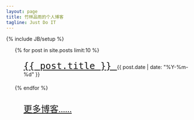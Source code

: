 ```yaml
---
layout: page
title: 竹林品雨的个人博客
tagline: Just Do IT
---
```

{% include JB/setup %}

<div class="span11">
<ul class="posts">
  {% for post in site.posts limit:10 %}
    <article style="margin: 20px 0 20px 0;">
      <section>
          <ul style="list-style-type: none;">
            <li>
              <a href="{{ BASE_PATH }}{{ post.url }}" style="list-style-type: none;font-family: monospace;font-size: 25px;">
                {{ post.title }}
              </a>
              <span class="pull-right">{{ post.date | date: "%Y-%m-%d" }}</span>
            </li>
          </ul>
      </section>
    </article>
  {% endfor %}
  <article style="margin: 30px 0 10px 0;">
      <section>
          <ul style="list-style-type: none;">
            <li>
              <a href="/archive.html" style="list-style-type: none;font-family: FrescoSansPlusPro-Normal monospace;font-size: x-large;">
                更多博客......
              </a>
            </li>
          </ul>
      </section>
    </article>
  <h5></h5>
</ul>
</div>
<!--
{% for p in site.posts limit:8 %}
<div class="article">
    <h4 class="article-title"><a href="{{ site.url }}{{ p.url }}">{{p.title}}</a></h4>

    {{ p.excerpt }}
    <div class="article-status">
        <div class="article-date">{{ p.date | date: "%-d %B %Y" }}</div>
        <a class="article-readmore" href="{{ site.url }}{{ p.url }}">Read More Â» </a>
    </div>
</div>
{% endfor %}
参照debbbbie.github.io
-->
